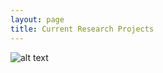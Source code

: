 ```yaml
---
layout: page
title: Current Research Projects
---
```


![alt text]("/images/Fahlbusch_BlueWhaleFTLE.gif")